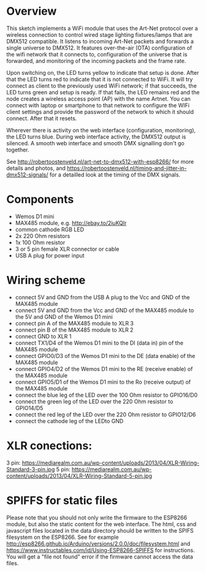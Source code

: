 # Overview

This sketch implements a WiFi module that uses the Art-Net protocol over a wireless connection to control wired stage lighting fixtures/lamps that are DMX512 compatible. It listens to incoming Art-Net packets and forwards a single universe to DMX512. It features over-the-air (OTA) configuration of the wifi network that it connects to, configuration of the universe that is forwarded, and monitoring of the incoming packets and the frame rate.

Upon switching on, the LED turns yellow to indicate that setup is done. After that the LED turns red to indicate that it is not connected to WiFi. It will try connect as client to the previously used WiFi network; if that succeeds, the LED turns green and setup is ready. If that fails, the LED remains red and the node creates a wireless access point (AP) with the name Artnet. You can connect with laptop or smartphone to that network to configure the WIFi client settings and provide the password of the network to which it should connect. After that it resets.

Wherever there is activity on the web interface (configuration, monitoring), the LED turns blue. During web interface activity, the DMX512 output is silenced. A smooth web interface and smooth DMX signalling don't go together.

See http://robertoostenveld.nl/art-net-to-dmx512-with-esp8266/ for more details and photos, and https://robertoostenveld.nl/timing-and-jitter-in-dmx512-signals/ for a detailled look at the timing of the DMX signals.

# Components
  - Wemos D1 mini
  - MAX485 module, e.g. http://ebay.to/2iuKQlr
  - common cathode RGB LED
  - 2x 220 Ohm resistors
  - 1x 100 Ohm resistor
  - 3 or 5 pin female XLR connector or cable
  - USB A plug for power input

# Wiring scheme
 - connect 5V and GND from the USB A plug to the Vcc and GND of the MAX485 module
 - connect 5V and GND from the Vcc and GND of the MAX485 module to the 5V and GND of the Wemos D1 mini
 - connect pin A of the MAX485 module to XLR 3
 - connect pin B of the MAX485 module to XLR 2
 - connect GND                        to XLR 1
 - connect   TX1/D4 of the Wemos D1 mini to the DI (data in) pin of the MAX485 module
 - connect GPIO0/D3 of the Wemos D1 mini to the DE (data enable) of the MAX485 module
 - connect GPIO4/D2 of the Wemos D1 mini to the RE (receive enable) of the MAX485 module
 - connect GPIO5/D1 of the Wemos D1 mini to the Ro (receive output) of the MAX485 module
 - connect the blue    leg of the LED over the 100 Ohm resistor to GPIO16/D0
 - connect the green   leg of the LED over the 220 Ohm resistor to GPIO14/D5
 - connect the red     leg of the LED over the 220 Ohm resistor to GPIO12/D6
 - connect the cathode leg of the LEDto GND

# XLR conections:
3 pin: https://mediarealm.com.au/wp-content/uploads/2013/04/XLR-Wiring-Standard-3-pin.jpg
5 pin: https://mediarealm.com.au/wp-content/uploads/2013/04/XLR-Wiring-Standard-5-pin.jpg

# SPIFFS for static files

Please note that you should not only write the firmware to the ESP8266 module, but also the static content for the web interface. The html, css and javascript files located in the data directory should be written to the SPIFS filesystem on the ESP8266. See for example http://esp8266.github.io/Arduino/versions/2.0.0/doc/filesystem.html and https://www.instructables.com/id/Using-ESP8266-SPIFFS for instructions.
You will get a "file not found" error if the firmware cannot access the data files.

